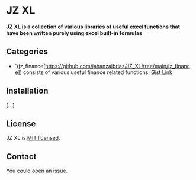 # JZ XL

**JZ XL is a collection of various libraries of useful excel functions that have been written purely using excel built-in formulas**

## Categories

- `(jz_finance[https://github.com/jahanzaibriaz/JZ_XL/tree/main/jz_finance]) consists of various useful finance related functions. [Gist Link](https://gist.github.com/jahanzaibriaz/ee2752fc71a5f6eb11aa0cb897486f39)

## Installation

[...]

## License

JZ XL is [MIT licensed](jz_finance/README.md).

## Contact

You could [open an issue](https://github.com/jahanzaibriaz/jz_finance/issues).
